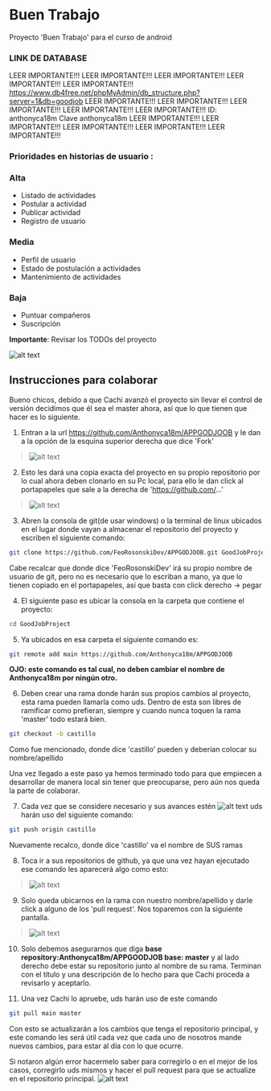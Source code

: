 


# Buen Trabajo
Proyecto 'Buen Trabajo' para el curso de android

### LINK DE DATABASE

LEER IMPORTANTE!!! LEER IMPORTANTE!!! LEER IMPORTANTE!!! LEER IMPORTANTE!!! LEER IMPORTANTE!!! 
https://www.db4free.net/phpMyAdmin/db_structure.php?server=1&db=goodjob
 LEER IMPORTANTE!!!  LEER IMPORTANTE!!!  LEER IMPORTANTE!!! LEER IMPORTANTE!!! LEER IMPORTANTE!!! 
ID: anthonyca18m
Clave anthonyca18m
LEER IMPORTANTE!!! LEER IMPORTANTE!!! LEER IMPORTANTE!!! LEER IMPORTANTE!!! LEER IMPORTANTE!!! 
### Prioridades en historias de usuario :

### Alta
* Listado de actividades
* Postular a actividad
* Publicar actividad
* Registro de usuario

### Media
* Perfil de usuario
* Estado de postulación a actividades
* Mantenimiento de actividades

### Baja
* Puntuar compañeros
* Suscripción

**Importante**: Revisar los TODOs del proyecto

[todo]:https://i.gyazo.com/966baeca67203fdbc7f85319d342a241.png "TODOs en android studio"

![alt text][todo]

## Instrucciones para colaborar

Bueno chicos, debido a que Cachi avanzó el proyecto sin llevar el control de versión decidimos que él sea el master ahora, así que lo que tienen que hacer es lo siguiente.

1. Entran a la url https://github.com/Anthonyca18m/APPGODJOOB y le dan a la opción de la esquina superior derecha que dice 'Fork'

[fork]:https://i.gyazo.com/576cccd2d9c45ada41b72f7f1f9cef05.png "Fork"

>![alt text][fork]

2. Esto les dará una copia exacta del proyecto en su propio repositorio por lo cual ahora deben clonarlo en su Pc local, para ello le dan click al portapapeles que sale a la derecha de 'https://github.com/...'

[cloning]:https://i.gyazo.com/eb472523db3a22b4a793c67e0e7f1ab5.png "cloning"
>![alt text][cloning]

3. Abren la consola de git(de usar windows) o la terminal de linux ubicados en el lugar donde vayan a almacenar el repositorio del proyecto y escriben el siguiente comando:

```bash
git clone https://github.com/FeoRosonskiDev/APPGODJOOB.git GoodJobProject
```

Cabe recalcar que donde dice 'FeoRosonskiDev' irá su propio nombre de usuario de git, pero no es necesario que lo escriban a mano, ya que lo tienen copiado en el portapapeles, así que basta con click derecho -> pegar

4. El siguiente paso es ubicar la consola en la carpeta que contiene el proyecto:

```bash
cd GoodJobProject
```

5. Ya ubicados en esa carpeta el siguiente comando es:

```bash
git remote add main https://github.com/Anthonyca18m/APPGODJOOB
```

**OJO: este comando es tal cual, no deben cambiar el nombre de Anthonyca18m por ningún otro.**

6. Deben crear una rama donde harán sus propios cambios al proyecto, esta rama pueden llamarla como uds. Dentro de esta son libres de ramificar como prefieran, siempre y cuando nunca toquen la rama 'master' todo estará bien.

```bash
git checkout -b castillo
```

Como fue mencionado, donde dice 'castillo' pueden y deberían colocar su nombre/apellido

Una vez llegado a este paso ya hemos terminado todo para que empiecen a desarrollar de manera local sin tener que preocuparse, pero aún nos queda la parte de colaborar.

7. Cada vez que se considere necesario y sus avances estén ![alt text][oki] uds harán uso del siguiente comando:

[oki]:https://i.gyazo.com/c525c45dfacda814b97c8f9001e71676.png "oki"

```bash
git push origin castillo
```

Nuevamente recalco, donde dice 'castillo' va el nombre de SUS ramas

8. Toca ir a sus repositorios de github, ya que una vez hayan ejecutado ese comando les aparecerá algo como esto:

[pull_request]:https://i.gyazo.com/e24937b233aa49d1a6d1abc1a70305ee.png "pull request"

>![alt text][pull_request]

9. Solo queda ubicarnos en la rama con nuestro nombre/apellido y darle click a alguno de los 'pull request'. Nos toparemos con la siguiente pantalla.

[open_pull_request]:https://i.gyazo.com/4e4944774a20d33f6e3a6e4f412a94a9.png "opening"

>![alt text][open_pull_request]

10. Solo debemos asegurarnos que diga **base repository:Anthonyca18m/APPGOODJOB base: master** y al lado derecho debe estar su repositorio junto al nombre de su rama. Terminan con el título y una descripción de lo hecho para que Cachi proceda a revisarlo y aceptarlo.

11. Una vez Cachi lo apruebe, uds harán uso de este comando

```bash
git pull main master
```

Con esto se actualizarán a los cambios que tenga el repositorio principal, y este comando les será útil cada vez que cada uno de nosotros mande nuevos cambios, para estar al día con lo que ocurre.

Si notaron algún error hacermelo saber para corregirlo o en el mejor de los casos, corregirlo uds mismos y hacer el pull request para que se actualize en el repositorio principal. ![alt text][oki]
